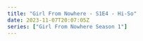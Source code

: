 ```yaml
---
title: "Girl From Nowhere - S1E4 - Hi-So"
date: 2023-11-07T20:07:05Z
series: ["Girl From Nowhere Season 1"]
---
```



<mux-player stream-type="on-demand"
  src="https://kp3d-my.sharepoint.com/personal/ryoo_kp3d_onmicrosoft_com/_layouts/15/download.aspx?share=Ec76mpceMTJBkd8VfFnwvf8BBo48PjtDQmohOCjHhqtZRw" prefer-playback="mse" controls>
  </mux-player>
  
  
  <script src="https://cdn.jsdelivr.net/npm/@mux/mux-player"></script>
  
 <script type="application/ld+json">
 {
  "@context": "https://schema.org/",
  "@type": "VideoObject",
  "name": "Girl From Nowhere - S1E4 - Hi-So",
  "contentUrl": "https://stream.mux.com/W5rzQ7PCUJUsqfvPTu6CiNwnjitsM23RhG9DYZz61xg.m3u8",
  "thumbnailUrl": "https://www.themoviedb.org/t/p/original/zcYqSMR4PcD4zFnVuXIGgt2Qi5.jpg?width=314&fit_mode=preserve&time=25",
  "uploadDate": "2023-11-07T20:07:05Z",
}

</script>


